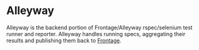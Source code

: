 # Alleyway

Alleyway is the backend portion of Frontage/Alleyway rspec/selenium test runner and reporter. Alleyway handles running specs, aggregating their results and publishing them back to [Frontage](https://github.com/ryancobb/frontage2).
